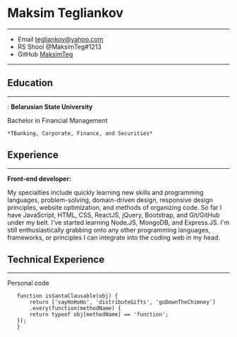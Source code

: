 Maksim Tegliankov
=================

-------------------     ---------------------------------
* Email                 tegliankov@yahoo.com
* RS Shool              @MaksimTeg#1213
* GitHub                [MaksimTeg](https://github.com/MaksimTeg)

-------------------     ---------------------------------

## Education
---------


:   **Belarusian State University** 

Bachelor in Financial Management

    *TBanking, Corporate, Finance, and Securities*


## Experience
----------

**Front-end developer:**

My specialties include quickly learning new skills and programming languages,
problem-solving, domain-driven design, responsive design principles, website
optimization, and methods of organizing code. So far I have JavaScript, HTML, CSS, ReactJS, jQuery, Bootstrap, and Git/GitHub under my belt. I've started
learning Node.JS, MongoDB, and Express.JS. I'm still enthusiastically grabbing onto any other programming languages, frameworks, or principles I can integrate into the coding web in my head.


## Technical Experience
--------------------


Personal code

 ```
    function isSantaClausable(obj) {
	    return ['sayHoHoHo', 'distributeGifts', 'goDownTheChimney']
	    .every(function(methodName) {
		return typeof obj[methodName] == 'function';
	});
    }
```